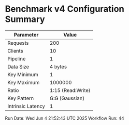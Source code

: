 # Benchmark v4 Configuration Summary

| Parameter | Value |
|-----------|-------|
| Requests | 200 |
| Clients | 10 |
| Pipeline | 1 |
| Data Size | 4 bytes |
| Key Minimum | 1 |
| Key Maximum | 1000000 |
| Ratio | 1:15 (Read:Write) |
| Key Pattern | G:G (Gaussian) |
| Intrinsic Latency | 1 |

Run Date: Wed Jun  4 21:52:43 UTC 2025
Workflow Run: 44
